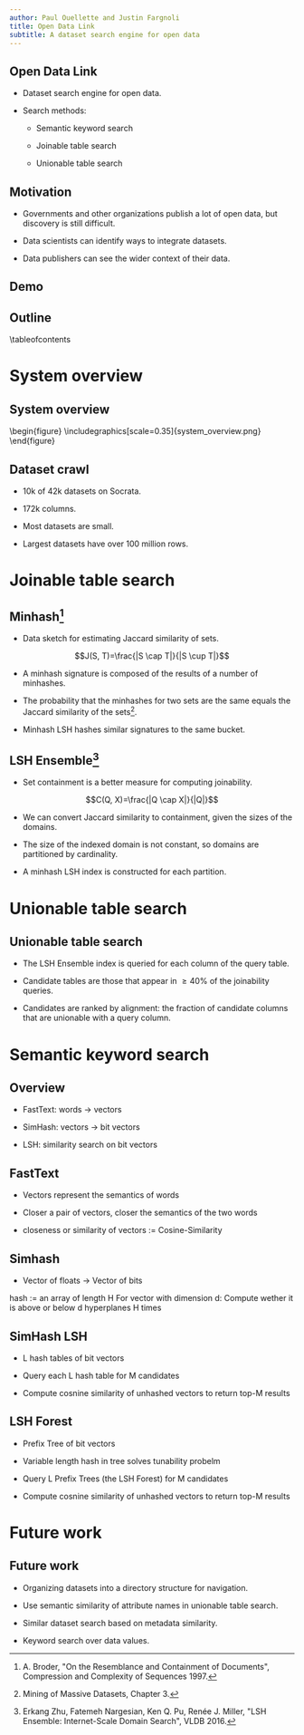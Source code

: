 ```yaml
---
author: Paul Ouellette and Justin Fargnoli
title: Open Data Link
subtitle: A dataset search engine for open data
---
```


## Open Data Link

- Dataset search engine for open data.

- Search methods:

    - Semantic keyword search

    - Joinable table search

    - Unionable table search

## Motivation

- Governments and other organizations publish a lot of open data, but discovery
  is still difficult.

- Data scientists can identify ways to integrate datasets.

- Data publishers can see the wider context of their data.

## Demo

## Outline

\tableofcontents

# System overview

## System overview

\begin{figure}
\includegraphics[scale=0.35]{system_overview.png}
\end{figure}

## Dataset crawl

- 10k of 42k datasets on Socrata.

- 172k columns.

- Most datasets are small.

- Largest datasets have over 100 million rows.

# Joinable table search

## Minhash[^broder]

- Data sketch for estimating Jaccard similarity of sets.

$$J(S, T)=\frac{|S \cap T|}{|S \cup T|}$$

- A minhash signature is composed of the results of a number of minhashes.

- The probability that the minhashes for two sets are the same equals the
  Jaccard similarity of the sets[^mmds].

- Minhash LSH hashes similar signatures to the same bucket.

[^broder]: A. Broder, "On the Resemblance and Containment of Documents",
  Compression and Complexity of Sequences 1997.
[^mmds]: Mining of Massive Datasets, Chapter 3.

## LSH Ensemble[^zhu]

- Set containment is a better measure for computing joinability.

$$C(Q, X)=\frac{|Q \cap X|}{|Q|}$$

- We can convert Jaccard similarity to containment, given the sizes of the
  domains.

- The size of the indexed domain is not constant, so domains are partitioned by
  cardinality.

- A minhash LSH index is constructed for each partition.

[^zhu]: Erkang Zhu, Fatemeh Nargesian, Ken Q. Pu, Renée J. Miller, "LSH
  Ensemble: Internet-Scale Domain Search", VLDB 2016.

# Unionable table search

## Unionable table search

- The LSH Ensemble index is queried for each column of the query table.

- Candidate tables are those that appear in $\geq{40\%}$ of the joinability
  queries.

- Candidates are ranked by alignment: the fraction of candidate columns that are
  unionable with a query column.

# Semantic keyword search

## Overview

- FastText: words -> vectors

- SimHash: vectors -> bit vectors

- LSH: similarity search on bit vectors

## FastText

- Vectors represent the semantics of words

- Closer a pair of vectors, closer the semantics of the two words

- closeness or similarity of vectors := Cosine-Similarity

## Simhash

- Vector of floats -> Vector of bits

hash := an array of length H
For vector with dimension d:
  Compute wether it is above or below d hyperplanes H times

## SimHash LSH

- L hash tables of bit vectors

- Query each L hash table for M candidates

- Compute cosnine similarity of unhashed vectors to return top-M results

## LSH Forest

- Prefix Tree of bit vectors

- Variable length hash in tree solves tunability probelm

- Query L Prefix Trees (the LSH Forest) for M candidates

- Compute cosnine similarity of unhashed vectors to return top-M results

# Future work

## Future work

- Organizing datasets into a directory structure for navigation.

- Use semantic similarity of attribute names in unionable table search.

- Similar dataset search based on metadata similarity.

- Keyword search over data values.
